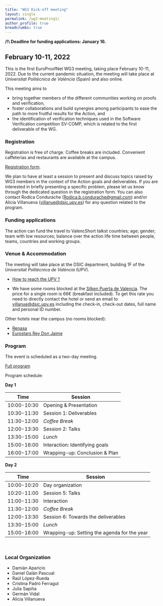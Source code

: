 ```yaml
---
title: "WG3 Kick-off meeting"
layout: single
permalink: /wg3-meeting1/
author_profile: true
breadcrumbs: true
---
```


**/!\ Deadline for funding applications: January 16.**

## February 10-11, 2022

This is the first EuroProofNet WG3 meeting, taking place February 10-11, 2022. Due to the current pandemic situation, the meeting will take place at _Universitat Polit&egrave;cnica de Val&egrave;ncia_ (Spain) and also online.

This meeting aims to
* bring together members of the different communities working on proofs and verification,
* foster collaborations and build synergies among participants to ease the path to more fruitful results for the Action, and
* the identification of verification techniques used in the Software Verification competition SV-COMP, which is related to the first deliverable of the WG.

### Registration 

Registration is free of charge. Coffee breaks are included. Convenient caffeterias and restaurants are available at the campus. 

[Registration form](https://forms.office.com/Pages/ResponsePage.aspx?id=31VGvnOsH0CnrhmMO3LQxmrI_MLrIYFFjlTIHtv5EmJUOFlIUVBMWFRVRkNGMUZKRlRDQzVBMFg0Ry4u).

<!--Please contact xxx if you have any problem during the registration process.-->

We plan to have at least a session to present and discuss topics raised by WG3 members in the context of the Action goals and deliverables. If you are interested in briefly presenting a specific problem, please let us know through the dedicated question in the registration form. You can also contact Rodica Condurache (Rodica.b.condurache@gmail.com) and/or Alicia Villanueva (villanue@dsic.upv.es) for any question related to the program.



### Funding applications

The action can fund the travel to ValencShort talkst countries; age; gender; team with low resources; balance over the action life time between people, teams, countries and working groups.

### Venue & Accommodation

The meeting will take place at the DSIC department, building 1F of the _Universitat Polit&egrave;cnica de Val&egrave;ncia_ (UPV).

* [How to reach the UPV ?](http://www.upv.es/otros/como-llegar-upv/campus-vera/index-en.html)

* We have some rooms blocked at the [Silken Puerta de Valencia](https://www.hoteles-silken.com/es/hotel-puerta-valencia/). <!--Please use the event identifier "COST" when booking.--> The price for a single room is 66&euro; (breakfast included). To get this rate you need to directly contact the hotel or send an email to <villanue@dsic.upv.es> including the check-in, check-out dates, full name and personal ID number. 

Other hotels near the campus (no rooms blocked):
* [Renasa](https://sweethotelrenasa.com/en/home/)
* [Eurostars Rey Don Jaime](https://eurostarsreydonjaime.com-hotel.com/en/)


### Program

The event is scheduled as a two-day meeting. 

[Full program](programWG3meeting)

Program schedule: 

**Day 1**

| Time      | Session |
| ----------- | ----------- |
| 10:00-10:30      | Opening & Presentation       |
| 10:30-11:30   | Session 1: Deliverables        |
| 11:30-12:00 | _Coffee Break_ |
| 12:00-13:30 | Session 2: Talks |
| 13:30-15:00 | _Lunch_ |
| 15:00-16:00 | Interaction: Identifying goals |
| 16:00-17:00 | Wrapping-up: Conclusion & Plan |

**Day 2**

| Time      | Session |
| ----------- | ----------- |
| 10:00-10:20      | Day organization       |
| 10:20-11:00   | Session 5: Talks       |
| 11:00-11:30 | Interaction |
| 11:30-12:00 | _Coffee Break_ |
| 12:00-13:30 | Session 6: Towards the deliverables |
| 13:30-15:00 | _Lunch_ |
| 15:00-16:00 | Wrapping-up: Setting the agenda for the year |

<br>

### Local Organization

* Dami&aacute;n Aparicio 
* Daniel Gal&aacute;n Pascual
* Ra&uacute;l L&oacute;pez-Rueda 
* Cristina Padr&oacute; Ferragut
* Julia Sapi&ntilde;a 
* Germ&aacute;n Vidal 
* Alicia Villanueva 
